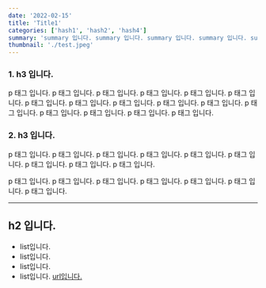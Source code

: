 ```yaml
---
date: '2022-02-15'
title: 'Title1'
categories: ['hash1', 'hash2', 'hash4']
summary: 'summary 입니다. summary 입니다. summary 입니다. summary 입니다. summary 입니다. summary 입니다. summary 입니다. summary 입니다. summary 입니다. summary 입니다.'
thumbnail: './test.jpeg'
---
```


### 1. h3 입니다.

p 태그 입니다. p 태그 입니다. p 태그 입니다. p 태그 입니다. p 태그 입니다. p 태그 입니다. p 태그 입니다. p 태그 입니다. p 태그 입니다. p 태그 입니다. p 태그 입니다. p 태그 입니다. p 태그 입니다. p 태그 입니다. p 태그 입니다. p 태그 입니다.

### 2. h3 입니다.

p 태그 입니다. p 태그 입니다. p 태그 입니다. p 태그 입니다. p 태그 입니다. p 태그 입니다. p 태그 입니다. p 태그 입니다. p 태그 입니다.

p 태그 입니다. p 태그 입니다. p 태그 입니다. p 태그 입니다. p 태그 입니다. p 태그 입니다. p 태그 입니다.

---

## h2 입니다.

- list입니다.
- list입니다.
- list입니다.
- list입니다. [url입니다.](https://github.com/jun094)
